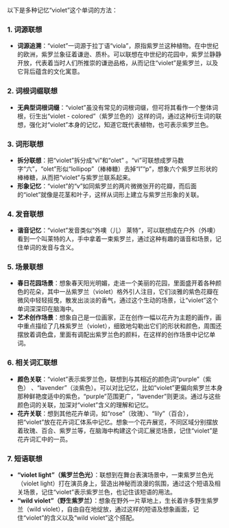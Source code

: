 以下是多种记忆“violet”这个单词的方法：

### 1. 词源联想
 - **词源追溯**：“violet”一词源于拉丁语“viola”，原指紫罗兰这种植物。在中世纪的欧洲，紫罗兰象征着谦逊、质朴。可以联想在中世纪的花园中，紫罗兰静静开放，代表着当时人们所推崇的谦逊品格，从而记住“violet”是紫罗兰，以及它背后蕴含的文化寓意。

### 2. 词根词缀联想
 - **无典型词根词缀**：“violet”虽没有常见的词根词缀，但可将其看作一个整体词根，衍生出“violet - colored”（紫罗兰色的）这样的词，通过这种衍生词的联想，强化对“violet”本身的记忆，知道它既代表植物，也可表示紫罗兰色。

### 3. 词形联想
 - **拆分联想**：把“violet”拆分成“vi”和“olet” 。“vi”可联想成罗马数字“六”，“olet”形似“lollipop”（棒棒糖）去掉“l”“p”，想象六个紫罗兰形状的棒棒糖，从而把“violet”与紫罗兰联系起来。
 - **形象记忆**：“violet”的“v”如同紫罗兰的两片微微张开的花瓣，而后面的“iolet”就像是花茎和叶子，这样从词形上建立与紫罗兰形象的关联。

### 4. 发音联想
 - **谐音记忆**：“violet”发音类似“外噢（儿） 莱特”，可以联想成在户外（外噢）看到一个叫莱特的人，手中拿着一束紫罗兰，通过这种有趣的谐音和场景，记住单词的发音与含义。

### 5. 场景联想
 - **春日花园场景**：想象春天阳光明媚，走进一个美丽的花园，里面盛开着各种颜色的花朵，其中一丛紫罗兰（violet）格外引人注目，它们淡雅的紫色花瓣在微风中轻轻摇曳，散发出淡淡的香气，通过这个生动的场景，让“violet”这个单词深深印在脑海中。
 - **艺术创作场景**：想象自己是一位画家，正在创作一幅以花卉为主题的画作，画中重点描绘了几株紫罗兰（violet），细致地勾勒出它们的形状和颜色，周围还摆放着调色盘，里面有调配出紫罗兰色的颜料，在这样的创作场景中记忆单词。

### 6. 相关词汇联想
 - **颜色关联**：“violet”表示紫罗兰色，联想到与其相近的颜色词“purple”（紫色） 、“lavender”（淡紫色）。可以对比记忆，比如“violet”更偏向紫罗兰本身那种鲜艳度适中的紫色，“purple”范围更广，“lavender”则更淡。通过与这些颜色词的关联，加深对“violet”含义的理解和记忆。
 - **花卉关联**：想到其他花卉单词，如“rose”（玫瑰）、“lily”（百合），把“violet”放在花卉词汇体系中记忆。想象一个花卉展览，不同区域分别摆放着玫瑰、百合、紫罗兰等，在脑海中构建这个词汇展览场景，记住“violet”是花卉词汇中的一员。

### 7. 短语联想
 - **“violet light”（紫罗兰色光）**：联想到在舞台表演场景中，一束紫罗兰色光（violet light）打在演员身上，营造出神秘而浪漫的氛围，通过这个短语及相关场景，记住“violet”表示紫罗兰色，也记住该短语的用法。
 - **“wild violet”（野生紫罗兰）**：想象在野外一片草地上，生长着许多野生紫罗兰（wild violet），自由自在地绽放，通过这样的短语及想象画面，记住“violet”的含义以及“wild violet”这个搭配。 